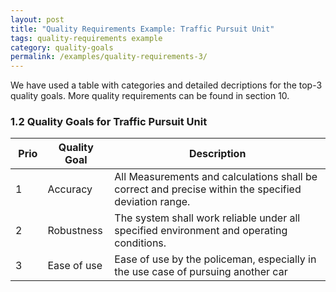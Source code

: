 ```yaml
---
layout: post
title: "Quality Requirements Example: Traffic Pursuit Unit"
tags: quality-requirements example 
category: quality-goals
permalink: /examples/quality-requirements-3/
---
```


<div class="arc42-example">
We have used a table with categories and detailed decriptions for the top-3 quality goals. More quality requirements can be found in section 10.
</div>


### 1.2 Quality Goals for Traffic Pursuit Unit

| Prio | Quality Goal | Description |
| :--- | --- | ---|
|1 | Accuracy | All Measurements and calculations shall be correct and precise within the specified deviation range.|
|2|Robustness| The system shall work reliable under all specified environment and operating conditions.|
|3 | Ease of use | Ease of use by the policeman, especially in the use case of pursuing another car |

